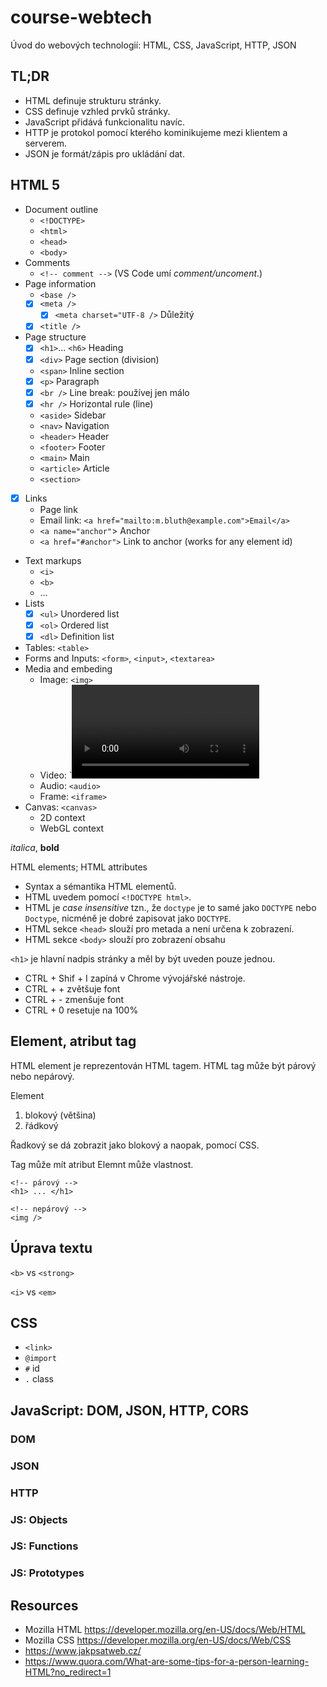 # course-webtech

Úvod do webových technologií: HTML, CSS, JavaScript, HTTP, JSON

## TL;DR

- HTML definuje strukturu stránky.
- CSS definuje vzhled prvků stránky.
- JavaScript přidává funkcionalitu navíc.
- HTTP je protokol pomocí kterého kominikujeme mezi klientem a serverem.
- JSON je formát/zápis pro ukládání dat.

## HTML 5

- Document outline
  - `<!DOCTYPE>`
  - `<html>`
  - `<head>`
  - `<body>`
- Comments
  - `<!-- comment -->`  (VS Code umí *comment/uncoment*.)
- Page information
  - `<base />`
  - [x] `<meta />`
    - [x] `<meta charset="UTF-8 />` Důležitý
  - [x] `<title />`
- Page structure
  - [x] `<h1>`... `<h6>` Heading
  - [x] `<div>` Page section (division)
  - `<span>` Inline section
  - [x] `<p>` Paragraph
  - [x] `<br />` Line break: používej jen málo
  - [x] `<hr />` Horizontal rule (line)
  - `<aside>` Sidebar
  - `<nav>` Navigation
  - `<header>` Header
  - `<footer>` Footer
  - `<main>` Main
  - `<article>` Article
  - `<section>`
- [x] Links
  - Page link
  - Email link: `<a href="mailto:m.bluth@example.com">Email</a>`
  - `<a name="anchor"`> Anchor
  - `<a href="#anchor">` Link to anchor (works for any element id)
- Text markups
  - `<i>`
  - `<b>`
  - &hellip;
- Lists
  - [x] `<ul>` Unordered list
  - [x] `<ol>` Ordered list
  - [x] `<dl>` Definition list
- Tables: `<table>`
- Forms and Inputs: `<form>`, `<input>`, `<textarea>`
- Media and embeding
  - Image: `<img>`
  - Video: `<video>
  - Audio: `<audio>`
  - Frame: `<iframe>`
- Canvas: `<canvas>`
  - 2D context
  - WebGL context

 *italica*, **bold**

HTML elements; HTML attributes

- Syntax a sémantika HTML elementů.
- HTML uvedem pomocí `<!DOCTYPE html>`.
- HTML je  *case insensitive* tzn., že `doctype` je to samé jako `DOCTYPE` nebo `Doctype`, nicméně je dobré zapisovat jako `DOCTYPE`.
- HTML sekce `<head>` slouží pro metada a není určena k zobrazení.
- HTML sekce `<body>` slouží pro zobrazení obsahu

`<h1>` je hlavní nadpis stránky a měl by být uveden pouze jednou.

- CTRL + Shif + I zapíná v Chrome vývojářské nástroje.
- CTRL + + zvětšuje font
- CTRL + - zmenšuje font
- CTRL + 0 resetuje na 100%

## Element, atribut tag

HTML element je reprezentován HTML tagem.
HTML tag může být párový nebo nepárový.

Element
1. blokový (většina)
2. řádkový

Řadkový se dá zobrazit jako blokový a naopak, pomocí CSS.

Tag může mít atribut Elemnt může vlastnost.


```
<!-- párový -->
<h1> ... </h1>

<!-- nepárový -->
<img />
```

## Úprava textu

`<b>` vs `<strong>`

`<i>` vs `<em>`


 ## CSS

 - `<link>`
 - `@import`
 - `#` id
 - `.` class

 ## JavaScript: DOM, JSON, HTTP, CORS

 ### DOM

 ### JSON

 ### HTTP

 ### JS: Objects
 ### JS: Functions
 ### JS: Prototypes

 ## Resources

- Mozilla HTML https://developer.mozilla.org/en-US/docs/Web/HTML
- Mozilla CSS https://developer.mozilla.org/en-US/docs/Web/CSS
- https://www.jakpsatweb.cz/
- https://www.quora.com/What-are-some-tips-for-a-person-learning-HTML?no_redirect=1